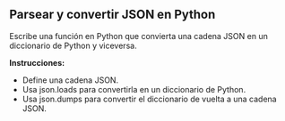 ## Parsear y convertir JSON en Python
  Escribe una función en Python que convierta una cadena JSON en un diccionario de Python y viceversa.

**Instrucciones:**
- Define una cadena JSON.
- Usa json.loads para convertirla en un diccionario de Python.
- Usa json.dumps para convertir el diccionario de vuelta a una cadena JSON.